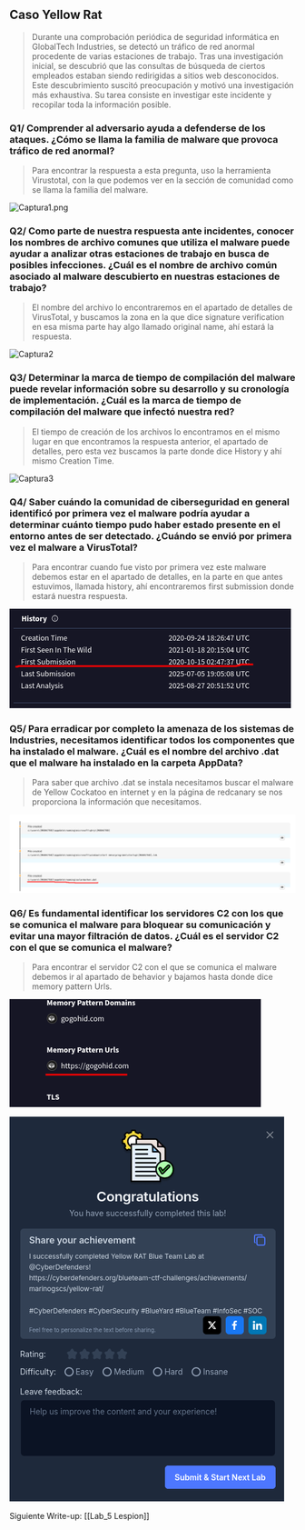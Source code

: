 ## Caso Yellow Rat

>Durante una comprobación periódica de seguridad informática en GlobalTech Industries, se detectó un tráfico de red anormal
>procedente de varias estaciones de trabajo. Tras una investigación inicial, se descubrió que las consultas de búsqueda de ciertos empleados estaban siendo redirigidas a sitios web desconocidos. Este descubrimiento suscitó preocupación y motivó una investigación más exhaustiva. Su tarea consiste en investigar este incidente y recopilar toda la información posible.


### Q1/ Comprender al adversario ayuda a defenderse de los ataques. ¿Cómo se llama la familia de malware que provoca tráfico de red anormal?

>Para encontrar la respuesta a esta pregunta, uso la herramienta Virustotal, con la que podemos ver en la sección de comunidad como se llama la familia del malware.

![Captura1.png](Cyberseguridad/Write-ups/Lab_4%20Yellow%20Rat/Capturas/Captura1.png)

### Q2/ Como parte de nuestra respuesta ante incidentes, conocer los nombres de archivo comunes que utiliza el malware puede ayudar a analizar otras estaciones de trabajo en busca de posibles infecciones. ¿Cuál es el nombre de archivo común asociado al malware descubierto en nuestras estaciones de trabajo?

>El nombre del archivo lo encontraremos en el apartado de detalles de VirusTotal, y buscamos la zona en la que dice signature verification en esa misma parte hay algo llamado original name, ahí estará la respuesta.

![Captura2](Cyberseguridad/Write-ups/Lab_4%20Yellow%20Rat/Capturas/Captura2.png)

### Q3/ Determinar la marca de tiempo de compilación del malware puede revelar información sobre su desarrollo y su cronología de implementación. ¿Cuál es la marca de tiempo de compilación del malware que infectó nuestra red?

>El tiempo de creación de los archivos lo encontramos en el mismo lugar en que encontramos la respuesta anterior, el apartado de detalles, pero esta vez buscamos la parte donde dice History y ahí mismo Creation Time.

![Captura3](Cyberseguridad/Write-ups/Lab_4%20Yellow%20Rat/Capturas/Captura3.png)

### Q4/ Saber cuándo la comunidad de ciberseguridad en general identificó por primera vez el malware podría ayudar a determinar cuánto tiempo pudo haber estado presente en el entorno antes de ser detectado. ¿Cuándo se envió por primera vez el malware a VirusTotal?

>Para encontrar cuando fue visto por primera vez este malware debemos estar en el apartado de detalles, en la parte en que antes estuvimos, llamada history, ahí encontraremos first submission donde estará nuestra respuesta.

![Captura4](Capturas/Captura4.png)

### Q5/ Para erradicar por completo la amenaza de los sistemas de Industries, necesitamos identificar todos los componentes que ha instalado el malware. ¿Cuál es el nombre del archivo .dat que el malware ha instalado en la carpeta AppData?

>Para saber que archivo .dat se instala necesitamos buscar el malware de Yellow Cockatoo en internet y en la página de redcanary se nos proporciona la información que necesitamos.

![Captura5](Capturas/Captura5.png)

### Q6/ Es fundamental identificar los servidores C2 con los que se comunica el malware para bloquear su comunicación y evitar una mayor filtración de datos. ¿Cuál es el servidor C2 con el que se comunica el malware?

>Para encontrar el servidor C2 con el que se comunica el malware debemos ir al apartado de behavior y bajamos hasta donde dice memory pattern Urls.

![Captura7](Capturas/Captura7.png)




![Captura6](Capturas/Captura6.png)

Siguiente Write-up: [[Lab_5 Lespion]]